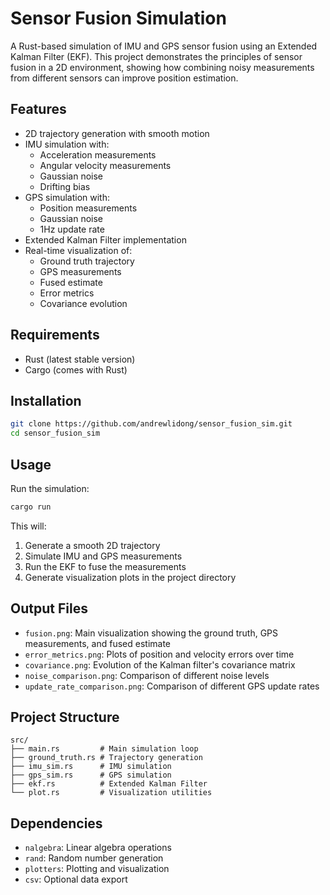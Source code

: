 # Sensor Fusion Simulation

A Rust-based simulation of IMU and GPS sensor fusion using an Extended Kalman Filter (EKF). This project demonstrates the principles of sensor fusion in a 2D environment, showing how combining noisy measurements from different sensors can improve position estimation.

## Features

- 2D trajectory generation with smooth motion
- IMU simulation with:
  - Acceleration measurements
  - Angular velocity measurements
  - Gaussian noise
  - Drifting bias
- GPS simulation with:
  - Position measurements
  - Gaussian noise
  - 1Hz update rate
- Extended Kalman Filter implementation
- Real-time visualization of:
  - Ground truth trajectory
  - GPS measurements
  - Fused estimate
  - Error metrics
  - Covariance evolution

## Requirements

- Rust (latest stable version)
- Cargo (comes with Rust)

## Installation

```bash
git clone https://github.com/andrewlidong/sensor_fusion_sim.git
cd sensor_fusion_sim
```

## Usage

Run the simulation:

```bash
cargo run
```

This will:
1. Generate a smooth 2D trajectory
2. Simulate IMU and GPS measurements
3. Run the EKF to fuse the measurements
4. Generate visualization plots in the project directory

## Output Files

- `fusion.png`: Main visualization showing the ground truth, GPS measurements, and fused estimate
- `error_metrics.png`: Plots of position and velocity errors over time
- `covariance.png`: Evolution of the Kalman filter's covariance matrix
- `noise_comparison.png`: Comparison of different noise levels
- `update_rate_comparison.png`: Comparison of different GPS update rates

## Project Structure

```
src/
├── main.rs         # Main simulation loop
├── ground_truth.rs # Trajectory generation
├── imu_sim.rs      # IMU simulation
├── gps_sim.rs      # GPS simulation
├── ekf.rs          # Extended Kalman Filter
└── plot.rs         # Visualization utilities
```

## Dependencies

- `nalgebra`: Linear algebra operations
- `rand`: Random number generation
- `plotters`: Plotting and visualization
- `csv`: Optional data export
